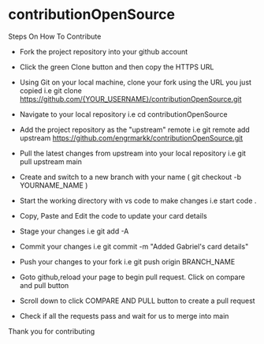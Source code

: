 # contributionOpenSource

Steps On How To Contribute
* Fork the project repository into your github account

* Click the green Clone button and then copy the HTTPS URL

* Using Git on your local machine, clone your fork using the URL you just copied i.e git clone https://github.com/{YOUR_USERNAME}/contributionOpenSource.git

* Navigate to your local repository i.e cd contributionOpenSource

* Add the project repository as the "upstream" remote i.e git remote add upstream https://github.com/engrmarkk/contributionOpenSource.git

* Pull the latest changes from upstream into your local repository i.e git pull upstream main

* Create and switch to a new branch with your name ( git checkout -b YOURNAME_NAME )

* Start the working directory with vs code to make changes i.e start code .

* Copy, Paste and Edit the code to update your card details

* Stage your changes i.e git add -A

* Commit your changes i.e git commit -m "Added Gabriel's card details"

* Push your changes to your fork i.e git push origin BRANCH_NAME

* Goto github,reload your page to begin pull request. Click on compare and pull button

* Scroll down to click COMPARE AND PULL button to create a pull request

* Check if all the requests pass and wait for us to merge into main

Thank you for contributing